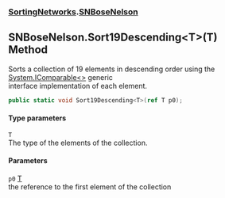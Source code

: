 ### [SortingNetworks](./SortingNetworks.md 'SortingNetworks').[SNBoseNelson](./SortingNetworks-SNBoseNelson.md 'SortingNetworks.SNBoseNelson')
## SNBoseNelson.Sort19Descending&lt;T&gt;(T) Method
Sorts a collection of 19 elements in descending order using the [System.IComparable&lt;&gt;](https://docs.microsoft.com/en-us/dotnet/api/System.IComparable-1 'System.IComparable`1') generic  
interface implementation of each element.  
```csharp
public static void Sort19Descending<T>(ref T p0);
```
#### Type parameters
<a name='SortingNetworks-SNBoseNelson-Sort19Descending-T-(T)-T'></a>
`T`  
The type of the elements of the collection.  
  
#### Parameters
<a name='SortingNetworks-SNBoseNelson-Sort19Descending-T-(T)-p0'></a>
`p0` [T](#SortingNetworks-SNBoseNelson-Sort19Descending-T-(T)-T 'SortingNetworks.SNBoseNelson.Sort19Descending&lt;T&gt;(T).T')  
the reference to the first element of the collection  
  
